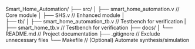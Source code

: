 Smart_Home_Automation/ 
├── src/
│   ├── smart_home_automation.v   // Core module
│   ├── SHS.v   // Enhanced module
│  
├── tb/
│   ├── smart_home_automation_tb.v // Testbench for verification
|   ├── smart_home_tb.v // Testbench for verification
├── docs/
│   └── README.md                 // Project documentation
├── .gitignore                    // Exclude unnecessary files
└── Makefile                      // (Optional) Automate synthesis/simulation
